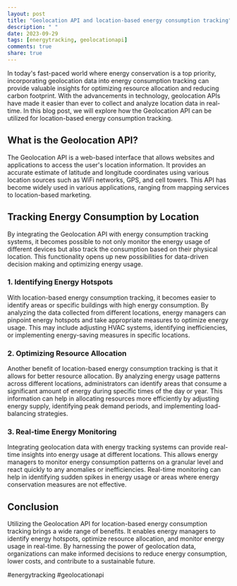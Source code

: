 ```yaml
---
layout: post
title: "Geolocation API and location-based energy consumption tracking"
description: " "
date: 2023-09-29
tags: [energytracking, geolocationapi]
comments: true
share: true
---
```


In today's fast-paced world where energy conservation is a top priority, incorporating geolocation data into energy consumption tracking can provide valuable insights for optimizing resource allocation and reducing carbon footprint. With the advancements in technology, geolocation APIs have made it easier than ever to collect and analyze location data in real-time. In this blog post, we will explore how the Geolocation API can be utilized for location-based energy consumption tracking.

## What is the Geolocation API?

The Geolocation API is a web-based interface that allows websites and applications to access the user's location information. It provides an accurate estimate of latitude and longitude coordinates using various location sources such as WiFi networks, GPS, and cell towers. This API has become widely used in various applications, ranging from mapping services to location-based marketing.

## Tracking Energy Consumption by Location

By integrating the Geolocation API with energy consumption tracking systems, it becomes possible to not only monitor the energy usage of different devices but also track the consumption based on their physical location. This functionality opens up new possibilities for data-driven decision making and optimizing energy usage.

### 1. Identifying Energy Hotspots

With location-based energy consumption tracking, it becomes easier to identify areas or specific buildings with high energy consumption. By analyzing the data collected from different locations, energy managers can pinpoint energy hotspots and take appropriate measures to optimize energy usage. This may include adjusting HVAC systems, identifying inefficiencies, or implementing energy-saving measures in specific locations.

### 2. Optimizing Resource Allocation

Another benefit of location-based energy consumption tracking is that it allows for better resource allocation. By analyzing energy usage patterns across different locations, administrators can identify areas that consume a significant amount of energy during specific times of the day or year. This information can help in allocating resources more efficiently by adjusting energy supply, identifying peak demand periods, and implementing load-balancing strategies.

### 3. Real-time Energy Monitoring

Integrating geolocation data with energy tracking systems can provide real-time insights into energy usage at different locations. This allows energy managers to monitor energy consumption patterns on a granular level and react quickly to any anomalies or inefficiencies. Real-time monitoring can help in identifying sudden spikes in energy usage or areas where energy conservation measures are not effective.

## Conclusion

Utilizing the Geolocation API for location-based energy consumption tracking brings a wide range of benefits. It enables energy managers to identify energy hotspots, optimize resource allocation, and monitor energy usage in real-time. By harnessing the power of geolocation data, organizations can make informed decisions to reduce energy consumption, lower costs, and contribute to a sustainable future.

#energytracking #geolocationapi